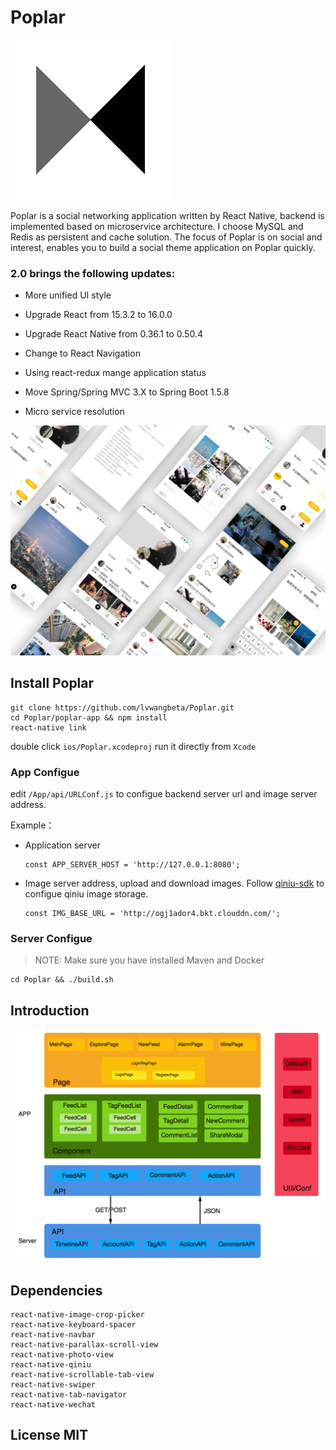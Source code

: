 Poplar
=======

![Poplar](./doc/imgs/poplar.png)  

Poplar is a social networking application written by React Native, backend  is implemented based on microservice architecture. I choose MySQL and Redis as persistent and cache solution. The focus of Poplar is on social and interest, enables you to build a social theme application on Poplar quickly.



### 2.0 brings the following updates:

- More unified UI style

- Upgrade React from 15.3.2 to 16.0.0

- Upgrade React Native from 0.36.1 to 0.50.4

- Change to React Navigation

- Using react-redux mange application status

  

- Move Spring/Spring MVC 3.X to Spring Boot 1.5.8

- Micro service resolution



![show](./show.png)  




## Install Poplar

	git clone https://github.com/lvwangbeta/Poplar.git 
	cd Poplar/poplar-app && npm install
	react-native link
double click `ios/Poplar.xcodeproj` run it directly from `Xcode`


### App Configue 
edit `/App/api/URLConf.js` to configue backend server url and image server address.
	

Example：

* Application server 

   ```properties
   const APP_SERVER_HOST = 'http://127.0.0.1:8080';
   ```

   

* Image server address, upload and download images. Follow [qiniu-sdk](https://github.com/qiniu/react-native-sdk) to configue qiniu image storage.

   ```properties
   const IMG_BASE_URL = 'http://ogj1ador4.bkt.clouddn.com/'; 
   ```

   

### Server Configue 

> NOTE: Make sure you have installed Maven and Docker

```shell
cd Poplar && ./build.sh
```






## Introduction

![framework](./doc/imgs/framework.png)



## Dependencies

```
react-native-image-crop-picker
react-native-keyboard-spacer
react-native-navbar
react-native-parallax-scroll-view
react-native-photo-view
react-native-qiniu
react-native-scrollable-tab-view
react-native-swiper
react-native-tab-navigator
react-native-wechat
```



## License MIT


